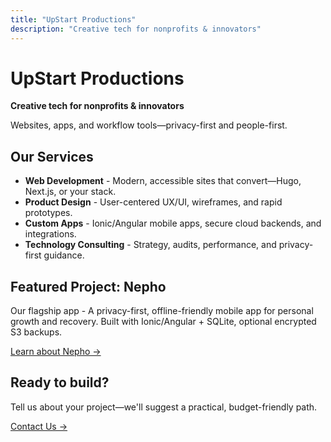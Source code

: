 ```yaml
---
title: "UpStart Productions"
description: "Creative tech for nonprofits & innovators"
---
```


# UpStart Productions

**Creative tech for nonprofits & innovators**

Websites, apps, and workflow tools—privacy-first and people-first.

## Our Services

- **Web Development** - Modern, accessible sites that convert—Hugo, Next.js, or your stack.
- **Product Design** - User-centered UX/UI, wireframes, and rapid prototypes.
- **Custom Apps** - Ionic/Angular mobile apps, secure cloud backends, and integrations.
- **Technology Consulting** - Strategy, audits, performance, and privacy-first guidance.

## Featured Project: Nepho

Our flagship app - A privacy-first, offline-friendly mobile app for personal growth and recovery. Built with Ionic/Angular + SQLite, optional encrypted S3 backups.

[Learn about Nepho →](/nepho)

## Ready to build?

Tell us about your project—we'll suggest a practical, budget-friendly path.

[Contact Us →](/contact)

